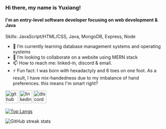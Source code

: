 ### Hi there, my name is Yuxiang!
#### I'm an entry-level software developer focusing on web development & Java

Skills: JavaScript/HTML/CSS, Java, MongoDB, Express, Node

- 🌱 I’m currently learning database management systems and operating systems
- 👯 I’m looking to collaborate on a website using MERN stack 
- 📫 How to reach me: linked-in, discord & email.
- ⚡ Fun fact: I was born with hexadactyly and 6 toes on one foot. As a result, I have mix-handedness due to my imbalance of hand preferences. this means I'm smart right?


[<img src='https://cdn.jsdelivr.net/npm/simple-icons@3.0.1/icons/github.svg' alt='github' height='40'>](https://github.com/naxy-dong)  [<img src='https://cdn.jsdelivr.net/npm/simple-icons@3.0.1/icons/linkedin.svg' alt='linkedin' height='40'>](https://www.linkedin.com/in/yuxiang-dong-bb99a5215//)  [<img src='https://cdn.jsdelivr.net/npm/simple-icons@3.0.1/icons/discord.svg' alt='discord' height='40'>](https://discordapp.com/users/539630761947693076)  


[![Top Langs](https://github-readme-stats.vercel.app/api/top-langs/?username=naxy-dong)](https://github.com/anuraghazra/github-readme-stats)

![GitHub streak stats](https://github-readme-streak-stats.herokuapp.com/?user=naxy-dong)  
